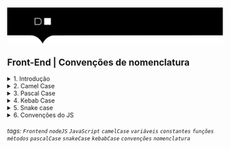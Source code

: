 ![](./hd-header.png)

## Front-End | Convenções de nomenclatura

<details>
  <summary>1. Introdução</summary>

  > Se você estuda programação, provavelmente se vê a todo momento nomeando coisas, como variáveis, classes, métodos, funções e muito mais. Mas, afinal, será que existe alguma convenção para ajudar nesse processo de nomeação?

  > Há diversas maneiras de aplicar boas práticas no seu código, uma delas é a convenção de nomenclatura, que são recomendações para nomear identificadores ajudando a tornar seu código mais limpo e fácil de compreender, mantendo um padrão para o leitor e até mesmo podendo fornecer informações sobre a função do identificador.

  > Agora, vamos conhecer os quatro tipos mais comuns de convenções de nomenclatura para combinar palavras em uma única string. Bora lá?

</details>

<details>
  <summary>2. Camel Case</summary>

  > Camel case deve começar com a primeira letra minúscula e a primeira letra de cada nova palavra subsequente maiúscula:

  ```js
  const nomeCompleto = 'João da Silva';
  const valorFinal = 100;
  ```  
</details>

<details>

  <summary>3. Pascal Case</summary>
  
  > Pascal case deve começar com a primeira letra maiúscula e a primeira letra de cada nova palavra subsequente maiúscula:

  ```js
  const NomeCompleto = 'João da Silva';
  const ValorFinal = 100;
  ```
   
</details>

<details>
  <summary>4. Kebab Case</summary>
  
  
  > Kebab case utiliza o traço para combinar as palavras. Quando o kebab case está em caixa alta, ele é chamado de “screaming kebab case”:
  > É utilizado, portanto, o modelo user-login-count. 
  > Geralmente, esse padrão é usual em URLs de sites, como no exemplo

  ```cmd
  www.blog.com.br/exemplo-de-kebab-case. 
  ```

</details>


<details>
  <summary>5. Snake case</summary>

  > Em snake case, conhecido também como “underscore case”, utilizamos underline no lugar do espaço para separar as palavras. Quando o snake case está em caixa alta, ele é chamado de “screaming snake case”:

  ```js
  const nome_completo = 'João da Silva';
  const valor_final = 100;
  ```
  
</details>

<details>
  <summary>6. Convenções do JS</summary>

  - camelCase para variáveis, constantes, funções e métodos;
  - PascalCase para classes.

  ```js
  const calculoDoImc = (altura, peso) => {
    return peso / (altura * altura);
  }

  const resultadoImc = calculoDoImc(1.75, 80);
  ```
  
</details>

###### tags: `Frontend` `nodeJS` `JavaScript` `camelCase` `variáveis` `constantes` `funções` `métodos` `pascalCase` `snakeCase` `kebabCase`  `convenções` `nomenclatura`
